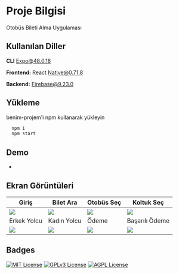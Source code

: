 
# Proje Bilgisi

Otobüs Bileti Alma Uygulaması


## Kullanılan Diller

**CLI** Expo@48.0.18

**Frontend:** React Native@0.71.8

**Backend:** Firebase@9.23.0


## Yükleme 

benim-projem'i npm kullanarak yükleyin

```bash 
  npm i
  npm start
```  
## Demo

-

  

## Ekran Görüntüleri

Giriş  | Bilet Ara | Otobüs Seç  | Koltuk Seç
------------- | ------------- | ------------- | ------------- 
![](https://firebasestorage.googleapis.com/v0/b/otobilet-4610c.appspot.com/o/1.jpg?alt=media&token=f80e739a-7ff9-4e7b-9cdb-af34eb32cb36)  | ![](https://firebasestorage.googleapis.com/v0/b/otobilet-4610c.appspot.com/o/2.jpg?alt=media&token=28ce6bac-f3f9-43e2-9a1a-4d73c403f5b4) | ![](https://storage.googleapis.com/otobilet-4610c.appspot.com/3.jpg?GoogleAccessId=service-794878967198@gcp-sa-firebasestorage.iam.gserviceaccount.com&Expires=1688902110&Signature=UC/T51bF6MI2akhhLb%2BVk6YKUn2aX/ZO3WLCV%2BeNu56pBzSN7zuIk1x/TAo7r5N9pamewHrIe6AgubKdtLnxfqPvE8HjOmn2Tq11KGUkOuyjELQ4Pzy9bGZeegjW7xrqigI5juqkFQbwnavdfcwbZZG17GXQtq8o80nYxOQXhZ8%2BL2rUJgwMtlMUgr8AjIwddvk4dIHsVMYaZTz0WPozYQSPoi63EW2dt1ggi68AmzJsYml48P0CJzR4HgFqVcIAoUa8zpxqGSutb/Udq7QY40cHoY/wvtpE/fQYvx5xmwoiiaCnH4SbKMh1QM1zix4KSBpHWGzOUV%2Bv48ZzkLNyWw%3D%3D) | ![](https://firebasestorage.googleapis.com/v0/b/otobilet-4610c.appspot.com/o/4.jpg?alt=media&token=e167d787-3675-4843-8dbf-f97c569fb38f)
Erkek Yolcu  | Kadın Yolcu | Ödeme  | Başarılı Ödeme
![](https://firebasestorage.googleapis.com/v0/b/otobilet-4610c.appspot.com/o/5.jpg?alt=media&token=af16a712-6cd7-487d-a557-8cbba737a1a3)  | ![](https://firebasestorage.googleapis.com/v0/b/otobilet-4610c.appspot.com/o/6.jpg?alt=media&token=a10196b9-b8b5-4964-8107-a5d4f654ad45) | ![](https://firebasestorage.googleapis.com/v0/b/otobilet-4610c.appspot.com/o/7.jpg?alt=media&token=9409d735-bf77-4d6c-a646-878dec1f99d7) | ![]([https://burakovencecom.files.wordpress.com/2023/04/whatsapp-gorsel-2023-04-12-saat-10.09.27-2-1.jpg](https://firebasestorage.googleapis.com/v0/b/otobilet-4610c.appspot.com/o/8.jpg?alt=media&token=a43d77b0-452e-4878-93e9-39365d2f5ee4))



## Badges


[![MIT License](https://img.shields.io/badge/License-MIT-green.svg)](https://choosealicense.com/licenses/mit/)
[![GPLv3 License](https://img.shields.io/badge/License-GPL%20v3-yellow.svg)](https://opensource.org/licenses/)
[![AGPL License](https://img.shields.io/badge/license-AGPL-blue.svg)](http://www.gnu.org/licenses/agpl-3.0)

  

